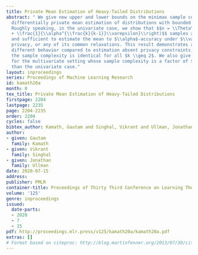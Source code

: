 ```yaml
---
title: Private Mean Estimation of Heavy-Tailed Distributions
abstract: " We give new upper and lower bounds on the minimax sample complexity of
  differentially private mean estimation of distributions with bounded $k$-th moments.
  Roughly speaking, in the univariate case, we show that $$n = \\Theta\\left(\\frac{1}{\\alpha^2}
  + \\frac{1}{\\alpha^{\\frac{k}{k-1}}\\varepsilon}\\right)$$ samples are necessary
  and sufficient to estimate the mean to $\\alpha$-accuracy under $\\varepsilon$-differential
  privacy, or any of its common relaxations. This result demonstrates a qualitatively
  different behavior compared to estimation absent privacy constraints, for which
  the sample complexity is identical for all $k \\geq 2$. We also give algorithms
  for the multivariate setting whose sample complexity is a factor of $O(d)$ larger
  than the univariate case."
layout: inproceedings
series: Proceedings of Machine Learning Research
id: kamath20a
month: 0
tex_title: Private Mean Estimation of Heavy-Tailed Distributions
firstpage: 2204
lastpage: 2235
page: 2204-2235
order: 2204
cycles: false
bibtex_author: Kamath, Gautam and Singhal, Vikrant and Ullman, Jonathan
author:
- given: Gautam
  family: Kamath
- given: Vikrant
  family: Singhal
- given: Jonathan
  family: Ullman
date: 2020-07-15
address: 
publisher: PMLR
container-title: Proceedings of Thirty Third Conference on Learning Theory
volume: '125'
genre: inproceedings
issued:
  date-parts:
  - 2020
  - 7
  - 15
pdf: http://proceedings.mlr.press/v125/kamath20a/kamath20a.pdf
extras: []
# Format based on citeproc: http://blog.martinfenner.org/2013/07/30/citeproc-yaml-for-bibliographies/
---
```

